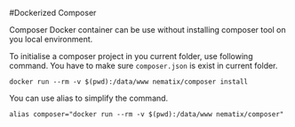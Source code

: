 #Dockerized Composer

Composer Docker container can be use without installing composer tool on you local environment.

To initialise a composer project in you current folder, use following command. You have to make sure `composer.json` is exist in current folder.

    docker run --rm -v $(pwd):/data/www nematix/composer install

You can use alias to simplify the command.

    alias composer="docker run --rm -v $(pwd):/data/www nematix/composer"
